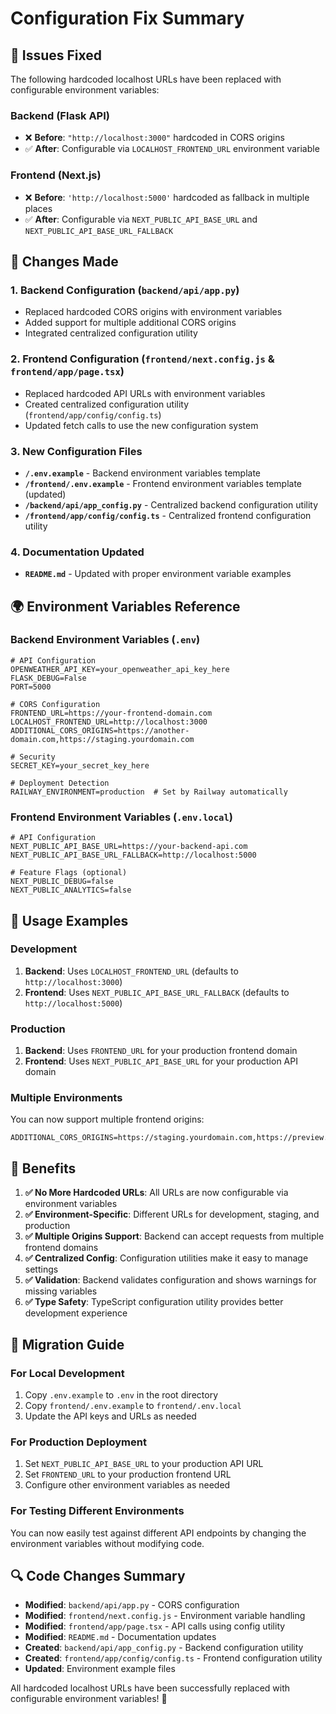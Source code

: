 # Configuration Fix Summary

## 🚨 Issues Fixed

The following hardcoded localhost URLs have been replaced with configurable environment variables:

### Backend (Flask API)
- ❌ **Before**: `"http://localhost:3000"` hardcoded in CORS origins
- ✅ **After**: Configurable via `LOCALHOST_FRONTEND_URL` environment variable

### Frontend (Next.js)
- ❌ **Before**: `'http://localhost:5000'` hardcoded as fallback in multiple places
- ✅ **After**: Configurable via `NEXT_PUBLIC_API_BASE_URL` and `NEXT_PUBLIC_API_BASE_URL_FALLBACK`

## 🔧 Changes Made

### 1. Backend Configuration (`backend/api/app.py`)
- Replaced hardcoded CORS origins with environment variables
- Added support for multiple additional CORS origins
- Integrated centralized configuration utility

### 2. Frontend Configuration (`frontend/next.config.js` & `frontend/app/page.tsx`)
- Replaced hardcoded API URLs with environment variables
- Created centralized configuration utility (`frontend/app/config/config.ts`)
- Updated fetch calls to use the new configuration system

### 3. New Configuration Files
- **`/.env.example`** - Backend environment variables template
- **`/frontend/.env.example`** - Frontend environment variables template (updated)
- **`/backend/api/app_config.py`** - Centralized backend configuration utility
- **`/frontend/app/config/config.ts`** - Centralized frontend configuration utility

### 4. Documentation Updated
- **`README.md`** - Updated with proper environment variable examples

## 🌍 Environment Variables Reference

### Backend Environment Variables (`.env`)
```env
# API Configuration
OPENWEATHER_API_KEY=your_openweather_api_key_here
FLASK_DEBUG=False
PORT=5000

# CORS Configuration  
FRONTEND_URL=https://your-frontend-domain.com
LOCALHOST_FRONTEND_URL=http://localhost:3000
ADDITIONAL_CORS_ORIGINS=https://another-domain.com,https://staging.yourdomain.com

# Security
SECRET_KEY=your_secret_key_here

# Deployment Detection
RAILWAY_ENVIRONMENT=production  # Set by Railway automatically
```

### Frontend Environment Variables (`.env.local`)
```env
# API Configuration
NEXT_PUBLIC_API_BASE_URL=https://your-backend-api.com
NEXT_PUBLIC_API_BASE_URL_FALLBACK=http://localhost:5000

# Feature Flags (optional)
NEXT_PUBLIC_DEBUG=false
NEXT_PUBLIC_ANALYTICS=false
```

## 🚀 Usage Examples

### Development
1. **Backend**: Uses `LOCALHOST_FRONTEND_URL` (defaults to `http://localhost:3000`)
2. **Frontend**: Uses `NEXT_PUBLIC_API_BASE_URL_FALLBACK` (defaults to `http://localhost:5000`)

### Production
1. **Backend**: Uses `FRONTEND_URL` for your production frontend domain
2. **Frontend**: Uses `NEXT_PUBLIC_API_BASE_URL` for your production API domain

### Multiple Environments
You can now support multiple frontend origins:
```env
ADDITIONAL_CORS_ORIGINS=https://staging.yourdomain.com,https://preview.yourdomain.com
```

## 🎯 Benefits

1. **✅ No More Hardcoded URLs**: All URLs are now configurable via environment variables
2. **✅ Environment-Specific**: Different URLs for development, staging, and production
3. **✅ Multiple Origins Support**: Backend can accept requests from multiple frontend domains
4. **✅ Centralized Config**: Configuration utilities make it easy to manage settings
5. **✅ Validation**: Backend validates configuration and shows warnings for missing variables
6. **✅ Type Safety**: TypeScript configuration utility provides better development experience

## 🔄 Migration Guide

### For Local Development
1. Copy `.env.example` to `.env` in the root directory
2. Copy `frontend/.env.example` to `frontend/.env.local`
3. Update the API keys and URLs as needed

### For Production Deployment
1. Set `NEXT_PUBLIC_API_BASE_URL` to your production API URL
2. Set `FRONTEND_URL` to your production frontend URL
3. Configure other environment variables as needed

### For Testing Different Environments
You can now easily test against different API endpoints by changing the environment variables without modifying code.

## 🔍 Code Changes Summary

- **Modified**: `backend/api/app.py` - CORS configuration
- **Modified**: `frontend/next.config.js` - Environment variable handling
- **Modified**: `frontend/app/page.tsx` - API calls using config utility
- **Modified**: `README.md` - Documentation updates
- **Created**: `backend/api/app_config.py` - Backend configuration utility
- **Created**: `frontend/app/config/config.ts` - Frontend configuration utility
- **Updated**: Environment example files

All hardcoded localhost URLs have been successfully replaced with configurable environment variables! 🎉

